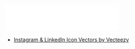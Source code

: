 <img src="./creditos.svg" alt="créditos" />

- <a href="https://www.vecteezy.com/vector-art/95039-free-social-media-icons">Instagram & LinkedIn Icon Vectors by Vecteezy</a>
